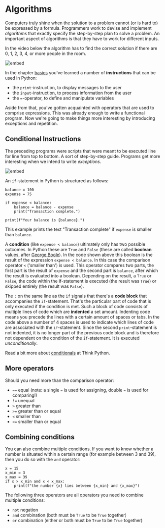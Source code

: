 # Algorithms

Computers truly shine when the solution to a problem cannot (or is hard to) be expressed by a formula. Programmers work to devise and implement *algorithms* that exactly specify the step-by-step plan to solve a problem. An important aspect of algorithms is that they have to work for different inputs.

In the video below the algorithm has to find the correct solution if there are 0, 1, 2, 3, 4, or more people in the room.

![embed](https://www.youtube.com/embed/6hfOvs8pY1k)

In the chapter [basics](/python/basics) you've learned a number of **instructions** that can be used in Python:

- the `print`-instruction, to display messages to the user
- the `input`-instruction, to process information from the user
- the `=`-operator, to define and manipulate variables

Aside from that, you've gotten acquainted with operators that are used to comprise expressions. This was already enough to write a functional program. Now we're going to make things more interesting by introducing exceptions and repetition.

## Conditional Instructions

The preceding programs were scripts that were meant to be executed line for line from top to bottom. A sort of step-by-step guide. Programs get more interesting when we intend to write *exceptions*.

![embed](https://api.eu.kaltura.com/p/120/sp/12000/embedIframeJs/uiconf_id/23449960/partner_id/120?iframeembed=true&playerId=kaltura_player&entry_id=0_dc8mz3js&flashvars[streamerType]=auto&amp;flashvars[localizationCode]=en_US&amp;flashvars[leadWithHTML5]=true&amp;flashvars[sideBarContainer.plugin]=true&amp;flashvars[sideBarContainer.position]=left&amp;flashvars[sideBarContainer.clickToClose]=true&amp;flashvars[chapters.plugin]=true&amp;flashvars[chapters.layout]=vertical&amp;flashvars[chapters.thumbnailRotator]=false&amp;flashvars[streamSelector.plugin]=true&amp;flashvars[EmbedPlayer.SpinnerTarget]=videoHolder&amp;flashvars[dualScreen.plugin]=true&amp;flashvars[hotspots.plugin]=1&amp;flashvars[Kaltura.addCrossoriginToIframe]=true&amp;&wid=0_fz12bjda)

An `if`-statement in Python is structured as follows:

    balance = 100
    expense = 75

    if expense < balance:
        balance = balance - expense
        print("Transaction complete.")

    print(f"Your balance is {balance}.")

This example prints the text "Transaction complete" if `expense` is smaller than `balance`.

A **condition** (like `expense < balance`) ultimately only has two possible outcomes. In Python these are `True` and `False` (these are called **boolean** values, after [George Boole](https://en.wikipedia.org/wiki/Boolean_algebra#Values)). In the code shown above this boolean is the result of the expression `expense < balance`. In this case the comparison operator `<` ('smaller than') is used. This operator compares two parts, the first part is the result of `expense` and the second part is `balance`, after which the result is evaluated into a boolean. Depending on the result, a `True` or `False`, the code within the if-statement is executed (the result was `True`) or skipped entirely (the result was `False`).

The `:` on the same line as the `if` signals that there's a **code block** that accompanies the `if`-statement. That's the particular part of code that is only executed if the condition is met. Such a block of code consists of multiple lines of code which are **indented** a set amount. Indenting code means you precede the lines with a certain amount of spaces or tabs. In the code above a number of 4 spaces is used to indicate which lines of code are associated with the `if`-statement. Since the second `print`-statement is not indented, it is no longer part of the previous code block and is therefore not dependent on the condition of the `if`-statement. It is executed *unconditionally*.

Read a bit more about [conditionals](http://greenteapress.com/thinkpython/html/thinkpython006.html) at Think Python.

## More operators

Should you need more than the comparison operator:

- `==`  equal (note: a single `=` is used for assigning, double `=` is used for comparing!)
- `!=`  unequal
- `>` 	greater than
- `>=`	greater than or equal
- `<` 	smaller than
- `<=`	smaller than or equal

## Combining conditions

You can also combine multiple conditions. If you want to know whether a number is situated within a certain range (for example between 3 and 39), then you do so with the `and` operator:

    x = 15
    x_min = 3
    x_max = 39
    if x > x_min and x < x_max:
        print(f"the number {x} lies between {x_min} and {x_max}")

The following three operators are all operators you need to combine multiple conditions:

- `not` negation
- `and` combination (both must be `True` to be `True` together)
- `or` combination (either or both must be `True` to be `True` together)
